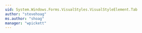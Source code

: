```yaml
---
uid: System.Windows.Forms.VisualStyles.VisualStyleElement.Tab
author: "stevehoag"
ms.author: "shoag"
manager: "wpickett"
---
```

